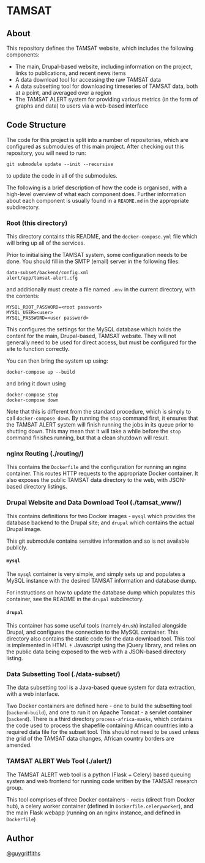 TAMSAT
======

About
-----
This repository defines the TAMSAT website, which includes the following components:

* The main, Drupal-based website, including information on the project, links to publications, and recent news items
* A data download tool for accessing the raw TAMSAT data
* A data subsetting tool for downloading timeseries of TAMSAT data, both at a point, and averaged over a region
* The TAMSAT ALERT system for providing various metrics (in the form of graphs and data) to users via a web-based interface


Code Structure
--------------
The code for this project is split into a number of repositories, which are configured as submodules of this main project.  After checking out this repository, you will need to run:

```
git submodule update --init --recursive
```

to update the code in all of the submodules.

The following is a brief description of how the code is organised, with a high-level overview of what each component does.  Further information about each component is usually found in a `README.md` in the appropriate subdirectory.


### Root (this directory)
This directory contains this README, and the `docker-compose.yml` file which will bring up all of the services.

Prior to initialising the TAMSAT system, some configuration needs to be done.  You should fill in the SMTP (email) server in the following files:

```
data-subset/backend/config.xml
alert/app/tamsat-alert.cfg
```

and additionally must create a file named `.env` in the current directory, with the contents:

```
MYSQL_ROOT_PASSWORD=<root password>
MYSQL_USER=<user>
MYSQL_PASSWORD=<user password>
```

This configures the settings for the MySQL database which holds the content for the main, Drupal-based, TAMSAT website.  They will not generally need to be used for direct access, but must be configured for the site to function correctly.

You can then bring the system up using:

```
docker-compose up --build
```

and bring it down using

```
docker-compose stop
docker-compose down
```

Note that this is different from the standard procedure, which is simply to call `docker-compose down`.  By running the `stop` command first, it ensures that the TAMSAT ALERT system will finish running the jobs in its queue prior to shutting down.  This may mean that it will take a while before the `stop` command finishes running, but that a clean shutdown will result.


### nginx Routing (./routing/)
This contains the `Dockerfile` and the configuration for running an nginx container.  This routes HTTP requests to the appropriate Docker container.  It also exposes the public TAMSAT data directory to the web, with JSON-based directory listings.


### Drupal Website and Data Download Tool (./tamsat_www/)
This contains definitions for two Docker images - `mysql` which provides the database backend to the Drupal site; and `drupal` which contains the actual Drupal image.

This git submodule contains sensitive information and so is not available publicly.

#### `mysql`
The `mysql` container is very simple, and simply sets up and populates a MySQL instance with the desired TAMSAT information and database dump.

For instructions on how to update the database dump which populates this container, see the README in the `drupal` subdirectory.

#### `drupal`
This container has some useful tools (namely `drush`) installed alongside Drupal, and configures the connection to the MySQL container.  This directory also contains the static code for the data download tool.  This tool is implemented in HTML + Javascript using the jQuery library, and relies on the public data being exposed to the web with a JSON-based directory listing.


### Data Subsetting Tool (./data-subset/)
The data subsetting tool is a Java-based queue system for data extraction, with a web interface.

Two Docker containers are defined here - one to build the subsetting tool (`backend-build`), and one to run it on Apache Tomcat - a servlet container (`backend`).  There is a third directory `process-africa-masks`, which contains the code used to process the shapefile containing African countries into a required data file for the subset tool.  This should not need to be used unless the grid of the TAMSAT data changes, African country borders are amended.


### TAMSAT ALERT Web Tool (./alert/)
The TAMSAT ALERT web tool is a python (Flask + Celery) based queuing system and web frontend for running code written by the TAMSAT research group.

This tool comprises of three Docker containers - `redis` (direct from Docker hub), a celery worker container (defined in `Dockerfile.celeryworker`), and the main Flask webapp (running on an nginx instance, and defined in `Dockerfile`)


Author
------
[@guygriffiths](https://github.com/guygriffiths)
